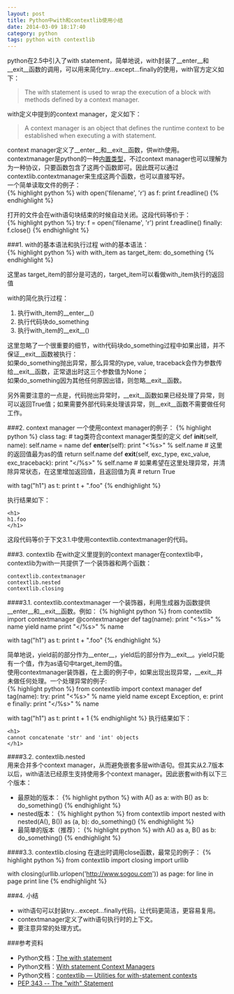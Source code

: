 ```yaml
---
layout: post
title: Python中with和contextlib使用小结
date: 2014-03-09 18:17:40
category: python
tags: python with contextlib
---
```


python在2.5中引入了with statement，简单地说，with封装了\_\_enter\_\_和\_\_exit\_\_函数的调用，可以用来简化try...except...finally的使用，with官方定义如下：  

> The with statement is used to wrap the execution of a block with methods defined by a context manager.  

with定义中提到的context manager，定义如下：  

> A context manager is an object that defines the runtime context to be established when executing a with statement.  

context manager定义了\_\_enter\_\_和\_\_exit\_\_函数，供with使用。contextmanager是python的一种[内置类型](http://docs.python.org/2/library/stdtypes.html#typecontextmanager)，不过context manager也可以理解为为一种协议，只要函数包含了这两个函数即可。因此既可以通过contextlib.contextmanager来生成这两个函数，也可以直接写好。  
一个简单读取文件的例子：  
{% highlight python %}
with open('filename', 'r') as f:
	print f.readline()
{% endhighlight %}  

打开的文件会在with语句块结束的时候自动关闭。这段代码等价于：  
{% highlight python %}
try:
	f = open('filename', 'r')
	print f.readline()
finally:
	f.close()
{% endhighlight %}

###1. with的基本语法和执行过程
with的基本语法：  
{% highlight python %}
with with_item as target_item:
	do_something
{% endhighlight %}

这里as target\_item的部分是可选的，target\_item可以看做with\_item执行的返回值  

with的简化执行过程：  
1. 执行with\_item的\_\_enter\_\_()  
2. 执行代码块do\_something  
3. 执行with\_item的\_\_exit\_\_()  

这里忽略了一个很重要的细节，with代码块do\_something过程中如果出错，并不保证\_\_exit\_\_函数被执行：  
如果do\_something抛出异常，那么异常的type, value, traceback会作为参数传给\_\_exit\_\_函数，正常退出时这三个参数值为None；  
如果do\_something因为其他任何原因出错，则忽略\_\_exit\_\_函数。  

另外需要注意的一点是，代码抛出异常时，\_\_exit\_\_函数如果已经处理了异常，则可以返回True值；如果需要外部代码来处理该异常，则\_\_exit\_\_函数不需要做任何工作。
  
###2. context manager
一个使用context manager的例子：
{% highlight python %}
class tag:
	# tag类符合context manager类型的定义
	def __init__(self, name):
		self.name = name
	def __enter__(self):
		print "<%s>" % self.name
		# 这里的返回值最为as的值
		return self.name
	def __exit__(self, exc_type, exc_value, exc_traceback):
		print "</%s>" % self.name
		# 如果希望在这里处理异常，并清除异常状态，在这里增加返回值，且返回值为真
		# return True

with tag("h1") as t:
	print t + ".foo"
{% endhighlight %}

执行结果如下：

	<h1>  
	h1.foo
	</h1>  
这段代码等价于下文3.1.中使用contextlib.contextmanager的代码。

###3. contextlib
在with定义里提到的context manager在contextlib中，contextlib为with一共提供了一个装饰器和两个函数：  

    contextlib.contextmanager  
    contextlib.nested  
    contextlib.closing  

####3.1. contextlib.contextmanager
一个装饰器，利用生成器为函数提供\_\_enter\_\_和\_\_exit\_\_函数。例如：
{% highlight python %}
from contextlib import contextmanager
@contextmanager
def tag(name):
	print "<%s>" % name
	yield name
	print "</%s>" % name

with tag("h1") as t:
	print t + ".foo"
{% endhighlight %}


简单地说，yield前的部分作为\_\_enter\_\_，yield后的部分作为\_\_exit\_\_。yield只能有一个值，作为as语句中target\_item的值。  
使用contextmanager装饰器，在上面的例子中，如果出现出现异常，\_\_exit\_\_并未做任何处理。一个处理异常的例子:  
{% highlight python %}
from contextlib import context manager
def tag(name):
	try:
		print "<%s>" % name
		yield name
	except Exception, e:
		print e
	finally:
		print "</%s>" % name

with tag("h1") as t:
	print t + 1
{% endhighlight %}
执行结果如下：

	<h1>
	cannot concatenate 'str' and 'int' objects
	</h1>

####3.2. contextlib.nested  
用来合并多个context manager，从而避免嵌套多层with语句。但其实从2.7版本以后，with语法已经原生支持使用多个context manager。因此嵌套with有以下三个版本：  

- 最原始的版本：
{% highlight python %}
with A() as a:
	with B() as b:
		do_something()
{% endhighlight %}
- nested版本：
{% highlight python %}
from contextlib import nested
with nested(A(), B()) as (a, b):
	do_something()
{% endhighlight %}
- 最简单的版本（推荐）：
{% highlight python %}
with A() as a, B() as b:
	do_something()
{% endhighlight %}

####3.3. contextlib.closing
在退出时调用close函数，最常见的例子：
{% highlight python %}
from contextlib import closing
import urllib

with closing(urllib.urlopen('http://www.sogou.com')) as page:
	for line in page
		print line
{% endhighlight %}

###4. 小结
- with语句可以封装try...except...finally代码，让代码更简洁，更容易复用。  
- contextmanager定义了with语句执行时的上下文。  
- 要注意异常的处理方式。


###参考资料
- Python文档：[The with statement](http://docs.python.org/2/reference/compound_stmts.html#with)
- Python文档：[With statement Context Managers](http://docs.python.org/2/reference/datamodel.html#context-managers)
- Python文档：[contextlib — Utilities for with-statement contexts](http://docs.python.org/2/library/contextlib.html)
- [PEP 343 -- The "with" Statement](http://legacy.python.org/dev/peps/pep-0343/)